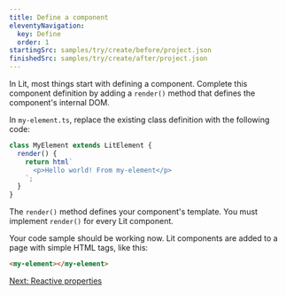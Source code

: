 ```yaml
---
title: Define a component
eleventyNavigation:
  key: Define
  order: 1
startingSrc: samples/try/create/before/project.json
finishedSrc: samples/try/create/after/project.json
---
```


In Lit, most things start with defining a component. Complete this component definition by adding a `render()` method that defines the component's internal DOM.

In `my-element.ts`, replace the existing class definition with the following code:

```ts
class MyElement extends LitElement {
  render() {
    return html`
      <p>Hello world! From my-element</p>
    `;
  }
}
```

The `render()` method defines your component's template. You must implement `render()` for every Lit component.

Your code sample should be working now. Lit components are added to a page with simple HTML tags, like this:

```html
<my-element></my-element>
```

[Next: Reactive properties](properties)
